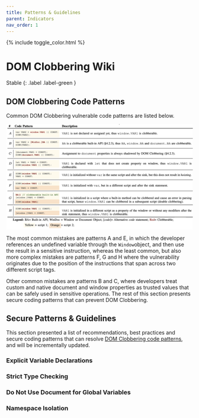 ```yaml
---
title: Patterns & Guidelines
parent: Indicators
nav_order: 1
---
```


{% include toggle_color.html %}

# DOM Clobbering Wiki

Stable
{: .label .label-green }


## DOM Clobbering Code Patterns

Common DOM Clobbering vulnerable code patterns are listed below. 


<p align="center">
  <img align="center" width="900" src="https://github.com/SoheilKhodayari/DOMClobbering/blob/master/static/assets/images/wiki/code-patterns.png?raw=true">
</p>


The most common mistakes are patterns A and E, in which the developer references an undefined variable through the `Window`object, and then use the result in a sensitive instruction, whereas the least common, but also more complex mistakes are patterns F, G and H where the vulnerability originates due to the position of the instructions that span across two different script tags. 

Other common mistakes are patterns B and C, where developers treat custom and native document and window properties as trusted values that can be safely used in sensitive operations. The rest of this section presents secure coding patterns that can prevent DOM Clobbering.



## Secure Patterns & Guidelines


This section presented a list of recommendations, best practices and secure coding patterns that can resolve [DOM Clobbering code patterns](patterns.md), and will be incrementally updated. 


### Explicit Variable Declarations



### Strict Type Checking


### Do Not Use Document for Global Variables


### Namespace Isolation
